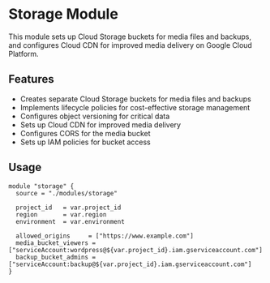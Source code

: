 # Storage Module

This module sets up Cloud Storage buckets for media files and backups, and configures Cloud CDN for improved media delivery on Google Cloud Platform.

## Features

- Creates separate Cloud Storage buckets for media files and backups
- Implements lifecycle policies for cost-effective storage management
- Configures object versioning for critical data
- Sets up Cloud CDN for improved media delivery
- Configures CORS for the media bucket
- Sets up IAM policies for bucket access

## Usage

```hcl
module "storage" {
  source = "./modules/storage"

  project_id   = var.project_id
  region       = var.region
  environment  = var.environment

  allowed_origins     = ["https://www.example.com"]
  media_bucket_viewers = ["serviceAccount:wordpress@${var.project_id}.iam.gserviceaccount.com"]
  backup_bucket_admins = ["serviceAccount:backup@${var.project_id}.iam.gserviceaccount.com"]
}
